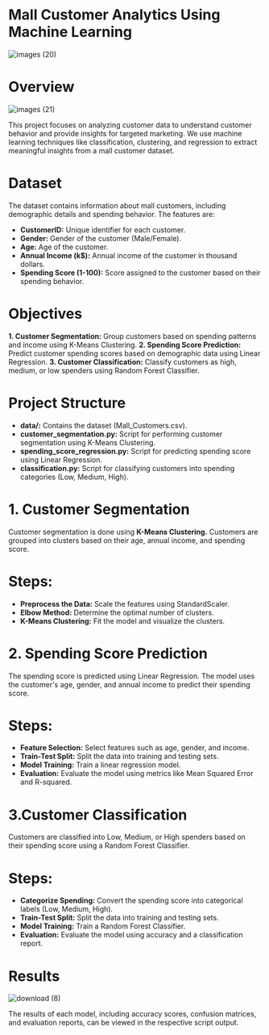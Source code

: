 # Mall Customer Analytics Using Machine Learning
![images (20)](https://github.com/user-attachments/assets/a9ccde96-8667-4282-a4fc-7ca92dc9d4a1)


# Overview
![images (21)](https://github.com/user-attachments/assets/3b63fa30-1616-4c5b-82e0-5dc0697913a0)

This project focuses on analyzing customer data to understand customer behavior and provide insights for targeted marketing. We use machine learning techniques like classification, clustering, and regression to extract meaningful insights from a mall customer dataset.

# Dataset
The dataset contains information about mall customers, including demographic details and spending behavior. The features are:

* **CustomerID:** Unique identifier for each customer.
* **Gender:** Gender of the customer (Male/Female).
* **Age:** Age of the customer.
* **Annual Income (k$):** Annual income of the customer in thousand dollars.
* **Spending Score (1-100):** Score assigned to the customer based on their spending behavior.

# Objectives
**1. Customer Segmentation:** Group customers based on spending patterns and income using K-Means Clustering.
**2. Spending Score Prediction:** Predict customer spending scores based on demographic data using Linear Regression.
**3. Customer Classification:** Classify customers as high, medium, or low spenders using Random Forest Classifier.

# Project Structure
- **data/:** Contains the dataset (Mall_Customers.csv).
- **customer_segmentation.py:** Script for performing customer segmentation using K-Means Clustering.
- **spending_score_regression.py:** Script for predicting spending score using Linear Regression.
- **classification.py:** Script for classifying customers into spending categories (Low, Medium, High).

# 1. Customer Segmentation
Customer segmentation is done using **K-Means Clustering.** Customers are grouped into clusters based on their age, annual income, and spending score.

# Steps:
- **Preprocess the Data:** Scale the features using StandardScaler.
- **Elbow Method:** Determine the optimal number of clusters.
- **K-Means Clustering:** Fit the model and visualize the clusters.

# 2. Spending Score Prediction
The spending score is predicted using Linear Regression. The model uses the customer's age, gender, and annual income to predict their spending score.

# Steps:
- **Feature Selection:** Select features such as age, gender, and income.
- **Train-Test Split:** Split the data into training and testing sets.
- **Model Training:** Train a linear regression model.
- **Evaluation:** Evaluate the model using metrics like Mean Squared Error and R-squared.

# 3.Customer Classification
Customers are classified into Low, Medium, or High spenders based on their spending score using a Random Forest Classifier.

# Steps:
- **Categorize Spending:** Convert the spending score into categorical labels (Low, Medium, High).
- **Train-Test Split:** Split the data into training and testing sets.
- **Model Training:** Train a Random Forest Classifier.
- **Evaluation:** Evaluate the model using accuracy and a classification report.

# Results
![download (8)](https://github.com/user-attachments/assets/ef71c1c6-9f4f-4479-a418-b882ef80d57d)

The results of each model, including accuracy scores, confusion matrices, and evaluation reports, can be viewed in the respective script output.

